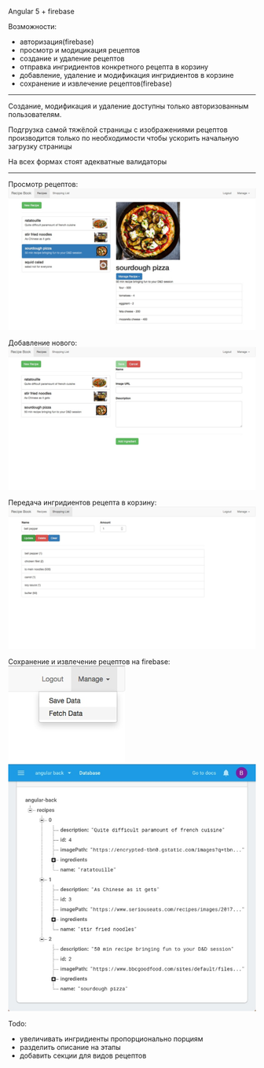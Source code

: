 Angular 5 + firebase

Возможности:
 * авторизация(firebase)
 * просмотр и модицикация рецептов
 * создание и удаление рецептов 
 * отправка ингридиентов конкретного рецепта в корзину
 * добавление, удаление и модификация ингридиентов в корзине
 * сохранение и извлечение рецептов(firebase)
 ****


Создание, модификация и удаление доступны только авторизованным пользователям.

Подгрузка самой тяжёлой страницы с изображениями рецептов производится только по необходимости чтобы ускорить начальную загрузку страницы

На всех формах стоят адекватные валидаторы
****
Просмотр рецептов:
![](img/sNT_-aVkMMg.jpg)

Добавление нового:
![](img/RWDHXeX7nqQ.jpg)

Передача ингридиентов рецепта в корзину:
![](img/sExdFSTmrK4.jpg)

Сохранение и извлечение рецептов на firebase:
![](img/-RPoM4TzBHA.jpg)
![](img/iAY5Iylfo6c.jpg) 

Todo:
* увеличивать ингридиенты пропорционально порциям
* разделить описание на этапы
* добавить секции для видов рецептов

